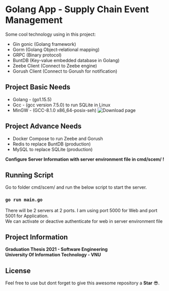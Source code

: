 # Golang App - Supply Chain Event Management 

Some cool technology using in this project:

- Gin gonic (Golang framework)
- Gorm (Golang Object-relational mapping)
- GRPC (Binary protocol)
- BuntDB (Key-value embedded database in Golang)
- Zeebe Client (Connect to Zeebe engine)
- Gorush Client (Connect to Gorush for notification) 

## Project Basic Needs

- Golang - (go1.15.5)
- Gcc - (gcc version 7.5.0) to run SQLite in Linux
- MinGW - (GCC-8.1.0 x86_64-posix-seh) ![Download page](https://sourceforge.net/projects/mingw-w64/files/)

## Project Advance Needs

- Docker Compose to run Zeebe and Gorush
- Redis to replace BuntDB (production)
- MySQL to replace SQLite (production)

**Configure Server Information with server environment file in cmd/scem/ !**

## Running Script

Go to folder cmd/scem/ and run the below script to start the server.

### `go run main.go`

There will be 2 servers at 2 ports. I am using port 5000 for Web and port 5001 for Application.\
We can activate or deactive authenticate for web in server environment file

## Project Information

**Graduation Thesis 2021 - Software Engineering\
University Of Information Technology - VNU**

## License

Feel free to use but dont forget to give this awesome repository a **Star** :sunglasses:.
